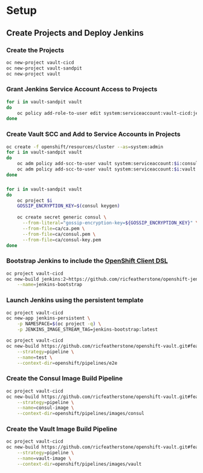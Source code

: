 # Setup

## Create Projects and Deploy Jenkins

### Create the Projects

```bash
oc new-project vault-cicd
oc new-project vault-sandpit
oc new-project vault
```

### Grant Jenkins Service Account Access to Projects

```bash
for i in vault-sandpit vault
do
    oc policy add-role-to-user edit system:serviceaccount:vault-cicd:jenkins -n $i
done
```

### Create Vault SCC and Add to Service Accounts in Projects

```bash
oc create -f openshift/resources/cluster --as=system:admin
for i in vault-sandpit vault
do
    oc adm policy add-scc-to-user vault system:serviceaccount:$i:consul --as=system:admin
    oc adm policy add-scc-to-user vault system:serviceaccount:$i:vault --as=system:admin
done
```

###

```bash
for i in vault-sandpit vault
do
    oc project $i
    GOSSIP_ENCRYPTION_KEY=$(consul keygen)
    
    oc create secret generic consul \
      --from-literal="gossip-encryption-key=${GOSSIP_ENCRYPTION_KEY}" \
      --from-file=ca/ca.pem \
      --from-file=ca/consul.pem \
      --from-file=ca/consul-key.pem
done
```

### Bootstrap Jenkins to include the [OpenShift Client DSL](https://github.com/openshift/jenkins-client-plugin)

```bash
oc project vault-cicd
oc new-build jenkins:2~https://github.com/ricfeatherstone/openshift-jenkins-bootstrap.git \
    --name=jenkins-bootstrap
```

### Launch Jenkins using the persistent template

```bash
oc project vault-cicd
oc new-app jenkins-persistent \
    -p NAMESPACE=$(oc project -q) \
    -p JENKINS_IMAGE_STREAM_TAG=jenkins-bootstrap:latest
```


```bash
oc project vault-cicd
oc new-build https://github.com/ricfeatherstone/openshift-vault.git#feature/create-rhel-containers \
    --strategy=pipeline \
    --name=test \
    --context-dir=openshift/pipelines/e2e
```


### Create the Consul Image Build Pipeline

```bash
oc project vault-cicd
oc new-build https://github.com/ricfeatherstone/openshift-vault.git#feature/create-rhel-containers \
    --strategy=pipeline \
    --name=consul-image \
    --context-dir=openshift/pipelines/images/consul
```

### Create the Vault Image Build Pipeline

```bash
oc project vault-cicd
oc new-build https://github.com/ricfeatherstone/openshift-vault.git#feature/create-rhel-containers \
    --strategy=pipeline \
    --name=vault-image \
    --context-dir=openshift/pipelines/images/vault
```
